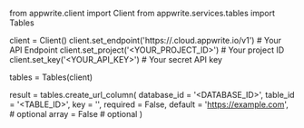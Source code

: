 from appwrite.client import Client
from appwrite.services.tables import Tables

client = Client()
client.set_endpoint('https://<REGION>.cloud.appwrite.io/v1') # Your API Endpoint
client.set_project('<YOUR_PROJECT_ID>') # Your project ID
client.set_key('<YOUR_API_KEY>') # Your secret API key

tables = Tables(client)

result = tables.create_url_column(
    database_id = '<DATABASE_ID>',
    table_id = '<TABLE_ID>',
    key = '',
    required = False,
    default = 'https://example.com', # optional
    array = False # optional
)
